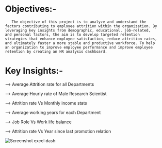 # Objectives:-

       The objective of this project is to analyze and understand the factors contributing to employee attrition within the organization. By leveraging key insights from demographic, educational, job-related, and personal factors, the aim is to develop targeted retention strategies that enhance employee satisfaction, reduce attrition rates, and ultimately faster a more stable and productive workforce. To help an organization to improve employee performance and improve employee retention by creating an HR analysis dashboard.


# Key Insights:-

--> Average Attrition rate for all Departments

--> Average Hourly rate of Male Research Scientist

--> Attrition rate Vs Monthly income stats

--> Average working years for each Department

--> Job Role Vs Work life balance

--> Attrition rate Vs Year since last promotion relation


![Screenshot excel dash](https://github.com/Bhoomi-11-S/HR-ANALYTICS-EXCEL-DASHBOARD-PROJECT/assets/174245391/b571704b-dc16-4ea4-912b-3ed44ef0a803)



